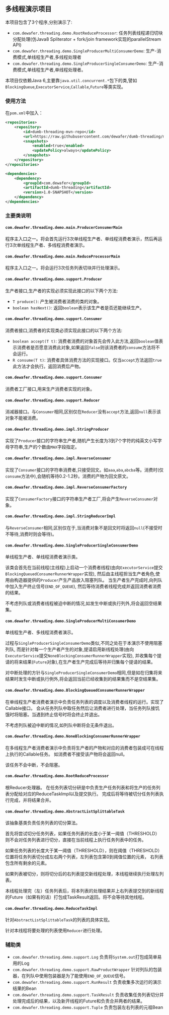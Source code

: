多线程演示项目
------------

本项目包含了3个程序,分别演示了:
* `com.dewafer.threading.demo.RootReduceProcessor`: 任务列表线程递归切块分配处理(仿Java8 Spliterator + fork/join framework实现的parallelStream API)
* `com.dewafer.threading.demo.SingleProducerMultiConsumerDemo`: 生产-消费模式,单线程生产者,多线程处理者
* `com.dewafer.threading.demo.SingleProducerSingleConsumerDemo`: 生产-消费模式,单线程生产者,单线程处理者。

本项目仅依赖Java 6,主要靠`java.util.concurrent.*`包下的类,譬如`BlockingQueue`,`ExecutorService`,`Callable`,`Future`等类实现。

### 使用方法

在`pom.xml`中加入：

```xml
<repositories>
    <repository>
        <id>dumb-threading-mvn-repo</id>
        <url>https://raw.githubusercontent.com/dewafer/dumb-threading/mvn-repo/</url>
        <snapshots>
            <enabled>true</enabled>
            <updatePolicy>always</updatePolicy>
        </snapshots>
    </repository>
</repositories>

<dependencies>
    <dependency>
        <groupId>com.dewafer</groupId>
        <artifactId>dumb-threading</artifactId>
        <version>1.0-SNAPSHOT</version>
    </dependency>
</dependencies>
```


### 主要类说明


#### `com.dewafer.threading.demo.main.ProducerConsumerMain`
程序主入口之一。将会首先运行3次单线程生产者、单线程消费者演示，然后再运行3次单线程生产者、多线程消费者演示。


#### `com.dewafer.threading.demo.main.ReduceProcessorMain`
程序主入口之一。将会运行3次任务列表切块并行处理演示。


#### `com.dewafer.threading.demo.support.Producer`
生产者接口,生产者的实现必须实现此接口的以下两个方法:
* `T produce()`: 产生被消费者消费的类的对象。
* `boolean hasNext()`: 返回`boolean`表示该生产者是否还能继续生产。


#### `com.dewafer.threading.demo.support.Consumer`
消费者接口,消费者的实现类必须实现此接口的以下两个方法:
* `boolean accept(T t)`: 消费者消费的对象首先会传入此方法,返回`boolean`值表示消费者是否愿意消费此对象,如果返回`false`则该消费者的`consume`方法将不会运行。
* `R consume(T t)`: 消费者具体消费方法的实现接口。仅当`accept`方法返回`true`此方法才会执行。返回消费后产物。


#### `com.dewafer.threading.demo.support.Consumer`
消费者工厂接口,用来生产消费者实现的对象。


#### `com.dewafer.threading.demo.support.Reducer`
消减器接口。与`Consumer`相同,区别仅在`Reducer`没有`accept`方法,返回`null`表示该对象不能被消费。


#### `com.dewafer.threading.demo.impl.StringProducer`
实现了`Producer`接口的字符串生产者,随机产生长度为3到7个字符的纯英文小写字母字符串,生产的个数由`MAX`字段指定。


#### `com.dewafer.threading.demo.impl.ReverseConsumer`
实现了`Consumer`接口的字符串消费者,只接受回文。如`aaa`,`aba`,`abcba`等。消费时(仅`consume`方法中),会随机等待0.2-1.2秒。消费的产物为回文原文。


#### `com.dewafer.threading.demo.impl.ReverseConsumerFactory`
实现了`ConsumerFactory`接口的字符串生产者工厂,将会产生`ReverseConsumer`对象。


#### `com.dewafer.threading.demo.impl.StringReducerImpl`
与`ReverseConsumer`相同,区别仅在于,当消费对象不是回文时将返回`null`(不接受时不等待,消费时则会等待)。


#### `com.dewafer.threading.demo.SingleProducerSingleConsumerDemo`
单线程生产者、单线程消费者演示类。

该类会首先在当前线程(主线程)上启动一个消费者线程(由向`ExecutorService`提交`BlockingQueuedConsumerRunnerWrapper`实现),
然后由主线程担当生产者角色,使用由构造器提供的`Producer`产生产品放入阻塞列队。
当生产者生产完成时,向列队中加入生产终止信号(`END_OF_QUEUE`),
然后等待消费者线程完成并返回消费者消费的结果。

不考虑列队或消费者线程被迫中断的情况,如发生中断或执行列外,将会返回空结果集。


#### `com.dewafer.threading.demo.SingleProducerMultiConsumerDemo`
单线程生产者、多线程消费者演示。

过程与`SingleProducerSingleConsumerDemo`类似,不同之处在于本演示不使用阻塞列队,
而是针对每一个生产者产生的对象,提请启用新线程处理(由向`ExecutorService`提交`NoneBlockingConsumerRunnerWrapper`实现),
并收集每个提请的将来结果(`Future`对象),在生产者生产完成后等待并归集每个提请的结果。

对中断处理的方针与`SingleProducerSingleConsumerDemo`相同,但是如在归集将来结果时发生中断或执行例外,将会返回当前已经收集到的结果集而不是空结果集。


#### `com.dewafer.threading.demo.BlockingQueuedConsumerRunnerWrapper`
在单线程生产者消费者演示中负责任务列表的调度以及消费者线程的运行。实现了Callable接口。
会从任务列队中取任务然后让消费者进行处理，当任务列队接饥饿时将阻塞。当遇到终止信号时将会终止并退出。

不考虑列队被迫中断的情况,如列队中断将会无条件退出。


#### `com.dewafer.threading.demo.NoneBlockingConsumerRunnerWrapper`
在多线程生产者消费者演示中负责将生产者的产物和对应的消费者包装成可在线程上执行的Callable任务。
如消费者不接受该产物将会返回null。

该任务不会中断，不会阻塞。


#### `com.dewafer.threading.demo.RootReduceProcessor`
根Reducer处理器。
在任务列表切分研是中负责生产任务列表和将生产的任务列表分配给对应的ReduceTaskImpl以及提交执行。
完成后将等待被切分任务列表执行完成，并将结果合并。


#### `com.dewafer.threading.demo.AbstractListSplittableTask`
该抽象基类负责任务列表的切分算法。

首先将尝试切分任务列表，如果任务列表的长度小于某一阈值（THRESHOLD）则不会对任务列表进行切分，直接在当前线程上执行任务列表中的任务。

如果任务列表的长度大于某一阈值（THRESHOLD），则在阈值（THRESHOLD）位置将任务列表切分成左右两个列表，左列表包含第0到阈值位置的元素，
右列表包含所有剩余的元素。

如果列表被切分，则将切分后的右列表提交新线程处理，本线程继续执行处理左列表。

本线程处理完（左）任务列表后，将本列表的处理结果并上右列表提交到的新线程的Future（如果有的话）打包成TaskResult返回。将不会等待其他线程。


#### `com.dewafer.threading.demo.ReduceTaskImpl`
针对`AbstractListSplittableTask`的列表的具体实现。

针对本线程将要处理的列表使用`Reducer`进行处理。


### 辅助类

* `com.dewafer.threading.demo.support.Log`
        负责将`System.out`打包成简单易用的Log
* `com.dewafer.threading.demo.support.RawProductWrapper`
        针对列队的包装器，在列队中使用包装器是为了能使用`END_OF_QUEUE`信号。
* `com.dewafer.threading.demo.support.RunResult`
        负责收集多次运行的演示结果的Bean
* `com.dewafer.threading.demo.support.TaskResult`
        负责收集任务列表切分并处理完成后的结果，以及新开线程的Future和负责合并两者的结果。
* `com.dewafer.threading.demo.support.Tuple`
        负责包装左右列表的元祖Bean
